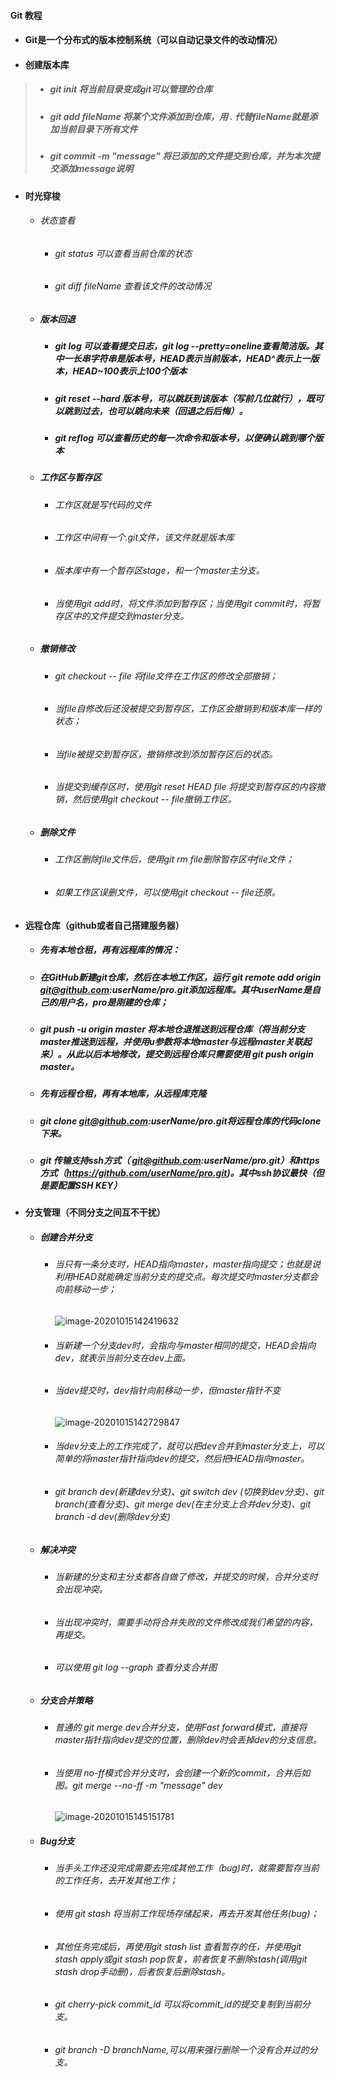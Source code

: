 #### Git 教程

+ #### Git是一个分布式的版本控制系统（可以自动记录文件的改动情况）

+ #### 创建版本库

> + ##### git init 将当前目录变成git可以管理的仓库
>
> + ##### git add fileName 将某个文件添加到仓库，用 . 代替fileName就是添加当前目录下所有文件
>
> + ##### git commit -m "message" 将已添加的文件提交到仓库，并为本次提交添加message说明

+ #### 时光穿梭

  + ###### 状态查看

    + ###### git status 可以查看当前仓库的状态

    + ###### git diff fileName 查看该文件的改动情况

  + ##### 版本回退

    + ##### git log 可以查看提交日志，git log --pretty=oneline查看简洁版。其中一长串字符串是版本号，HEAD表示当前版本，HEAD^表示上一版本，HEAD~100表示上100个版本

    + ##### git reset --hard 版本号，可以跳跃到该版本（写前几位就行），既可以跳到过去，也可以跳向未来（回退之后后悔）。

    + ##### git reflog 可以查看历史的每一次命令和版本号，以便确认跳到哪个版本

  + ##### 工作区与暂存区

    + ###### 工作区就是写代码的文件

    + ###### 工作区中间有一个.git文件，该文件就是版本库

    + ###### 版本库中有一个暂存区stage，和一个master主分支。

    + ###### 当使用git add时，将文件添加到暂存区；当使用git commit时，将暂存区中的文件提交到master分支。

  + ##### 撤销修改

    + ###### git checkout -- file 将file文件在工作区的修改全部撤销；

    + ###### 当file自修改后还没被提交到暂存区，工作区会撤销到和版本库一样的状态；

    + ###### 当file被提交到暂存区，撤销修改到添加暂存区后的状态。

    + ###### 当提交到缓存区时，使用git reset HEAD file 将提交到暂存区的内容撤销，然后使用git checkout -- file撤销工作区。

  + ##### 删除文件

    + ###### 工作区删除file文件后，使用git rm file删除暂存区中file文件；

    + ###### 如果工作区误删文件，可以使用git checkout -- file还原。

+ #### 远程仓库（github或者自己搭建服务器）

  + ##### 先有本地仓租，再有远程库的情况：

  + ##### 在GitHub新建git仓库，然后在本地工作区，运行 git remote add origin git@github.com:userName/pro.git添加远程库。其中userName是自己的用户名，pro是刚建的仓库；

  + ##### git push -u origin master 将本地仓退推送到远程仓库（将当前分支master推送到远程，并使用u参数将本地master与远程master关联起来）。从此以后本地修改，提交到远程仓库只需要使用 git push origin master。

  + ##### 先有远程仓租，再有本地库，从远程库克隆

  + ##### git clone git@github.com:userName/pro.git将远程仓库的代码clone下来。

  + ##### git 传输支持ssh方式（ git@github.com:userName/pro.git）和https方式（https://github.com/userName/pro.git)。其中ssh协议最快（但是要配置SSH KEY）

+ #### 分支管理（不同分支之间互不干扰）

  + ##### 创建合并分支

    + ###### 当只有一条分支时，HEAD指向master，master指向提交；也就是说利用HEAD就能确定当前分支的提交点。每次提交时master分支都会向前移动一步；

      ![image-20201015142419632](C:\Users\ly\Documents\typora\git\note\images\image-20201015142419632.png)

    + ###### 当新建一个分支dev时，会指向与master相同的提交，HEAD会指向dev，就表示当前分支在dev上面。

    + ###### 当dev提交时，dev指针向前移动一步，但master指针不变

      ![image-20201015142729847](C:\Users\ly\Documents\typora\git\note\images\image-20201015142729847.png)

    + ###### 当dev分支上的工作完成了，就可以把dev合并到master分支上，可以简单的将master指针指向dev的提交，然后把HEAD指向master。

    + ###### git branch dev(新建dev分支)、git switch dev (切换到dev分支)、git branch(查看分支)、git merge dev(在主分支上合并dev分支)、git branch -d dev(删除dev分支)

  + ##### 解决冲突

    + ###### 当新建的分支和主分支都各自做了修改，并提交的时候，合并分支时会出现冲突。

    + ###### 当出现冲突时，需要手动将合并失败的文件修改成我们希望的内容，再提交。

    + ###### 可以使用 git log --graph 查看分支合并图

  + ##### 分支合并策略

    + ###### 普通的 git merge dev合并分支，使用Fast forward模式，直接将master指针指向dev提交的位置，删除dev时会丢掉dev的分支信息。

    + ###### 当使用 no-ff模式合并分支时，会创建一个新的commit，合并后如图。git merge --no-ff -m "message" dev

      ![image-20201015145151781](C:\Users\ly\Documents\typora\git\note\images\image-20201015145151781.png)

  + ##### Bug分支

    + ###### 当手头工作还没完成需要去完成其他工作（bug)时，就需要暂存当前的工作任务，去开发其他工作；

    + ###### 使用 git stash 将当前工作现场存储起来，再去开发其他任务(bug)；

    + ###### 其他任务完成后，再使用git stash list 查看暂存的任，并使用git stash apply或git stash pop恢复，前者恢复不删除stash(调用git stash drop手动删)，后者恢复后删除stash。

    + ###### git cherry-pick commit_id 可以将commit_id的提交复制到当前分支。

    + ###### git branch -D branchName,可以用来强行删除一个没有合并过的分支。
